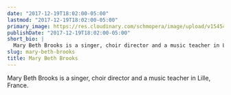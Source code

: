 ```yaml
---
date: "2017-12-19T18:02:00-05:00"
lastmod: "2017-12-19T18:02:00-05:00"
primary_image: https://res.cloudinary.com/schmopera/image/upload/v1545409169/media/webhook-uploads/1513724563975/mbheadshot.jpg.jpg
publishDate: "2017-12-19T18:02:00-05:00"
short_bio: |
  Mary Beth Brooks is a singer, choir director and a music teacher in Lille, France.
slug: mary-beth-brooks
title: Mary Beth Brooks
---
```


Mary Beth Brooks is a singer, choir director and a music teacher in Lille, France.

